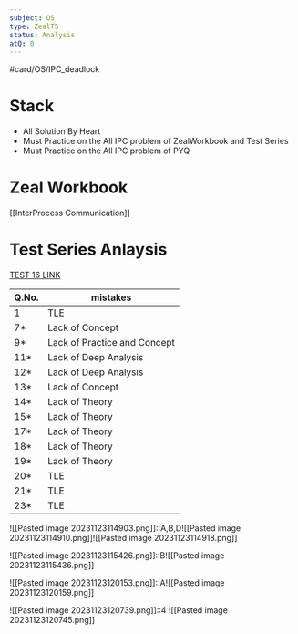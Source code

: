 ```yaml
---
subject: OS
type: ZealTS
status: Analysis
atQ: 0
---
```

#card/OS/IPC_deadlock
# Stack
- All Solution By Heart
- Must Practice on the All IPC problem of ZealWorkbook and Test Series
- Must Practice on the All IPC problem of PYQ

# Zeal Workbook
[[InterProcess Communication]]


# Test Series Anlaysis
[TEST 16 LINK](https://uxkhzfstdjcborfuyyknhkhbyfnskrywvveioufkbjkupomnptjwvhbavkysuhi.vercel.app/solution.html?testId=6295fc9b6846d8282c8accab&test_id=16)

| Q.No. | mistakes                     |
| ----- | ---------------------------- |
| 1    | TLE                          |
| 7*    | Lack of Concept              |
| 9*    | Lack of Practice and Concept |
| 11*   | Lack of Deep Analysis        |
| 12*   | Lack of Deep Analysis        |
| 13*   | Lack of Concept              |
| 14*   | Lack of Theory               |
| 15*   | Lack of Theory               |
| 17*   | Lack of Theory               |
| 18*   | Lack of Theory               |
| 19*   | Lack of Theory               |
| 20*   | TLE                          |
| 21*   | TLE                          |
| 23*   | TLE                          |

![[Pasted image 20231123114903.png]]::A,B,D![[Pasted image 20231123114910.png]]![[Pasted image 20231123114918.png]]

![[Pasted image 20231123115426.png]]::B![[Pasted image 20231123115436.png]]

![[Pasted image 20231123120153.png]]::A![[Pasted image 20231123120159.png]]


![[Pasted image 20231123120739.png]]::4 ![[Pasted image 20231123120745.png]]

